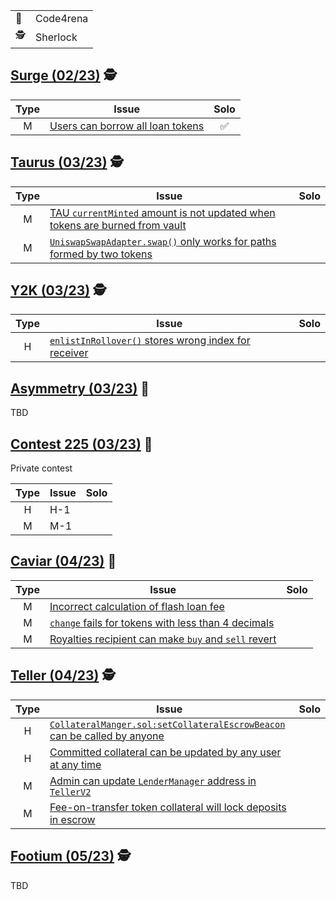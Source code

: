 |||
|-|-|
|🐺|Code4rena|
|🕵|Sherlock|

## [Surge (02/23)](https://app.sherlock.xyz/audits/contests/51) 🕵

|Type|Issue|Solo|
|:--:|--|:--:|
|M|[Users can borrow all loan tokens](https://github.com/sherlock-audit/2023-02-surge-judging/issues/106)|✅|

## [Taurus (03/23)](https://app.sherlock.xyz/audits/contests/45) 🕵

|Type|Issue|Solo|
|:--:|--|:--:|
|M|[TAU `currentMinted` amount is not updated when tokens are burned from vault](https://github.com/sherlock-audit/2023-03-taurus-judging/issues/142)||
|M|[`UniswapSwapAdapter.swap()` only works for paths formed by two tokens](https://github.com/sherlock-audit/2023-03-taurus-judging/issues/141)||

## [Y2K (03/23)](https://app.sherlock.xyz/audits/contests/57) 🕵

|Type|Issue|Solo|
|:--:|--|:--:|
|H|[`enlistInRollover()` stores wrong index for receiver](https://github.com/sherlock-audit/2023-03-Y2K-judging/issues/104)||

## [Asymmetry (03/23)](https://code4rena.com/contests/2023-03-asymmetry-contest) 🐺

TBD

## [Contest 225 (03/23)](https://code4rena.com/contests/2023-03-contest-225-contest) 🐺

Private contest

|Type|Issue|Solo|
|:--:|--|:--:|
|H|H-1||
|M|M-1||

## [Caviar (04/23)](https://code4rena.com/contests/2023-04-caviar-private-pools) 🐺

|Type|Issue|Solo|
|:--:|--|:--:|
|M|[Incorrect calculation of flash loan fee](https://github.com/code-423n4/2023-04-caviar-findings/issues/477)||
|M|[`change` fails for tokens with less than 4 decimals](https://github.com/code-423n4/2023-04-caviar-findings/issues/473)||
|M|[Royalties recipient can make `buy` and `sell` revert](https://github.com/code-423n4/2023-04-caviar-findings/issues/470)||

## [Teller (04/23)](https://app.sherlock.xyz/audits/contests/62) 🕵

|Type|Issue|Solo|
|:--:|--|:--:|
|H|[`CollateralManger.sol:setCollateralEscrowBeacon` can be called by anyone](https://github.com/sherlock-audit/2023-03-teller-judging/issues/236)||
|H|[Committed collateral can be updated by any user at any time](https://github.com/sherlock-audit/2023-03-teller-judging/issues/233)||
|M|[Admin can update `LenderManager` address in `TellerV2`](https://github.com/sherlock-audit/2023-03-teller-judging/issues/240)||
|M|[Fee-on-transfer token collateral will lock deposits in escrow](https://github.com/sherlock-audit/2023-03-teller-judging/issues/235)||

## [Footium (05/23)](https://app.sherlock.xyz/audits/contests/71) 🕵

TBD
